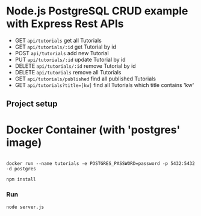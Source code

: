 # Node.js PostgreSQL CRUD example with Express Rest APIs

- GET     `api/tutorials`	          get all Tutorials
- GET     `api/tutorials/:id`         get Tutorial by id
- POST    `api/tutorials`             add new Tutorial
- PUT     `api/tutorials/:id`         update Tutorial by id
- DELETE  `api/tutorials/:id`         remove Tutorial by id
- DELETE  `api/tutorials`             remove all Tutorials
- GET     `api/tutorials/published`   find all published Tutorials
- GET     `api/tutorials?title=[kw]`  find all Tutorials which title contains 'kw'

## Project setup

# Docker Container (with 'postgres' image)
```

docker run --name tutorials -e POSTGRES_PASSWORD=password -p 5432:5432 -d postgres
```

```
npm install
```

### Run
```
node server.js
```
